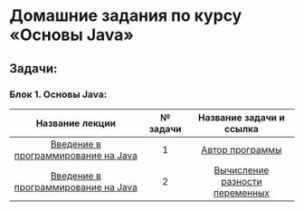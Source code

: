 # **Домашние задания по курсу «Основы Java»**
## **Задачи**:
### **Блок 1. Основы Java:**
| Название лекции | № задачи | Название задачи и ссылка |
|:---------------:|:--------:|:------------------------:|
|[Введение в программирование на Java](https://github.com/netology-code/java-homeworks/tree/master/introduction)|1|[Автор программы](https://github.com/kotamadeo/JavaBasis/tree/1.1.Author)|
|[Введение в программирование на Java](https://github.com/netology-code/java-homeworks/tree/master/introduction)|2|[Вычисление разности переменных](https://github.com/kotamadeo/JavaBasis/tree/1.2.Subtract)|
